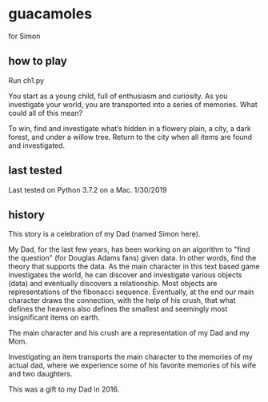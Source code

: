 # guacamoles
for Simon

## how to play
Run ch1.py

You start as a young child, full of enthusiasm and curiosity. As you investigate your world, you are transported into a series of memories. What could all of this mean?

To win, find and investigate what’s hidden in a flowery plain, a city, a dark forest, and under a willow tree. Return to the city when all items are found and investigated.

## last tested
Last tested on Python 3.7.2 on a Mac. 1/30/2019

## history
This story is a celebration of my Dad (named Simon here).

My Dad, for the last few years, has been working on an algorithm to "find the question" (for Douglas Adams fans) given data. In other words, find the theory that supports the data. As the main character in this text based game investigates the world, he can discover and investigate various objects (data) and eventually discovers a relationship. Most objects are representations of the fibonacci sequence. Eventually, at the end our main character draws the connection, with the help of his crush, that what defines the heavens also defines the smallest and seemingly most insignificant items on earth.

The main character and his crush are a representation of my Dad and my Mom. 

Investigating an item transports the main character to the memories of my actual dad, where we experience some of his favorite memories of his wife and two daughters.

This was a gift to my Dad in 2016.
